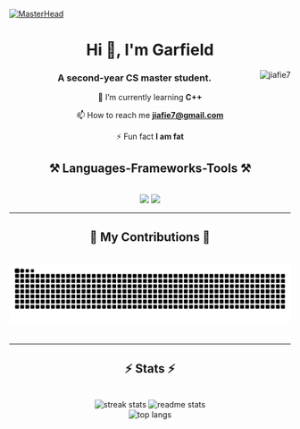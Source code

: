 [![MasterHead](https://cdna.artstation.com/p/assets/images/images/060/460/880/original/pixel-jeff-chill-mario-2023-2.gif?1678633376)](https://hangzhang.site)

<h1 align="center">Hi 👋, I'm Garfield</h1>

<p>
<img align="right" src="https://komarev.com/ghpvc/?username=jiafie7&label=Profile%20views&color=0e75b6&style=flat" alt="jiafie7" />
</p>

<h3 align="center">A second-year CS master student.</h3>

<!-- <img align="right" alt="Coding" width="500" height="180" src="https://37.media.tumblr.com/a5b210865cf400a21f2b8fb912c12775/tumblr_n9p276dJa91shpedgo1_400.gif"> -->

<div align="center">

🌱 I’m currently learning **C++**

📫 How to reach me **jiafie7@gmail.com**

⚡ Fun fact **I am fat**

</div>

<!-- <h3 align="left">Connect with me:</h3>
<p align="left">
</p> -->

<h2 align="center">⚒️ Languages-Frameworks-Tools ⚒️</h2>
<br/>
<div align="center">
    <img src="https://skillicons.dev/icons?i=react,bootstrap,html,css,hugo,vscode,github,git" />
    <!-- <img src="https://skillicons.dev/icons?i=nodejs,python,javascript,typescript,express,firebase,mongodb,c,java,nextjs,mysql,flask" /><br> -->
    <img src="https://skillicons.dev/icons?i=nodejs,python,javascript,sqlite,cplusplus,c,docker,java,mysql,flask,pytorch,tensorflow,django" /><br>
</div>

<!-- <p align="left"> <a href="https://www.w3schools.com/cpp/" target="_blank" rel="noreferrer"> <img src="https://raw.githubusercontent.com/devicons/devicon/master/icons/cplusplus/cplusplus-original.svg" alt="cplusplus" width="40" height="40"/> </a> <a href="https://www.w3schools.com/css/" target="_blank" rel="noreferrer"> <img src="https://raw.githubusercontent.com/devicons/devicon/master/icons/css3/css3-original-wordmark.svg" alt="css3" width="40" height="40"/> </a> <a href="https://www.djangoproject.com/" target="_blank" rel="noreferrer"> <img src="https://cdn.worldvectorlogo.com/logos/django.svg" alt="django" width="40" height="40"/> </a> <a href="https://www.docker.com/" target="_blank" rel="noreferrer"> <img src="https://raw.githubusercontent.com/devicons/devicon/master/icons/docker/docker-original-wordmark.svg" alt="docker" width="40" height="40"/> </a> <a href="https://flask.palletsprojects.com/" target="_blank" rel="noreferrer"> <img src="https://www.vectorlogo.zone/logos/pocoo_flask/pocoo_flask-icon.svg" alt="flask" width="40" height="40"/> </a> <a href="https://git-scm.com/" target="_blank" rel="noreferrer"> <img src="https://www.vectorlogo.zone/logos/git-scm/git-scm-icon.svg" alt="git" width="40" height="40"/> </a> <a href="https://www.w3.org/html/" target="_blank" rel="noreferrer"> <img src="https://raw.githubusercontent.com/devicons/devicon/master/icons/html5/html5-original-wordmark.svg" alt="html5" width="40" height="40"/> </a> <a href="https://gohugo.io/" target="_blank" rel="noreferrer"> <img src="https://api.iconify.design/logos-hugo.svg" alt="hugo" width="40" height="40"/> </a> <a href="https://developer.mozilla.org/en-US/docs/Web/JavaScript" target="_blank" rel="noreferrer"> <img src="https://raw.githubusercontent.com/devicons/devicon/master/icons/javascript/javascript-original.svg" alt="javascript" width="40" height="40"/> </a> <a href="https://www.linux.org/" target="_blank" rel="noreferrer"> <img src="https://raw.githubusercontent.com/devicons/devicon/master/icons/linux/linux-original.svg" alt="linux" width="40" height="40"/> </a> <a href="https://www.nginx.com" target="_blank" rel="noreferrer"> <img src="https://raw.githubusercontent.com/devicons/devicon/master/icons/nginx/nginx-original.svg" alt="nginx" width="40" height="40"/> </a> <a href="https://nodejs.org" target="_blank" rel="noreferrer"> <img src="https://raw.githubusercontent.com/devicons/devicon/master/icons/nodejs/nodejs-original-wordmark.svg" alt="nodejs" width="40" height="40"/> </a> <a href="https://www.python.org" target="_blank" rel="noreferrer"> <img src="https://raw.githubusercontent.com/devicons/devicon/master/icons/python/python-original.svg" alt="python" width="40" height="40"/> </a> <a href="https://pytorch.org/" target="_blank" rel="noreferrer"> <img src="https://www.vectorlogo.zone/logos/pytorch/pytorch-icon.svg" alt="pytorch" width="40" height="40"/> </a> <a href="https://www.selenium.dev" target="_blank" rel="noreferrer"> <img src="https://raw.githubusercontent.com/detain/svg-logos/780f25886640cef088af994181646db2f6b1a3f8/svg/selenium-logo.svg" alt="selenium" width="40" height="40"/> </a> <a href="https://www.sqlite.org/" target="_blank" rel="noreferrer"> <img src="https://www.vectorlogo.zone/logos/sqlite/sqlite-icon.svg" alt="sqlite" width="40" height="40"/> </a> <a href="https://www.tensorflow.org" target="_blank" rel="noreferrer"> <img src="https://www.vectorlogo.zone/logos/tensorflow/tensorflow-icon.svg" alt="tensorflow" width="40" height="40"/> </a> </p> -->

<hr/>

<div align="center">
  <h2>🐍 My Contributions 🐍</h2>
  <br>
  <img alt="snake eating my contributions" src="https://raw.githubusercontent.com/jiafie7/jiafie7/output/github-contribution-grid-snake.svg" />
  <br/><br/>
</div>

<hr/>

<h2 align="center">⚡ Stats ⚡</h2>
<br>
<div align=center>
  <img width=390 src="https://github-readme-streak-stats.herokuapp.com/?user=jiafie7&" alt="streak stats"/>
  <img width=390 src="https://github-readme-stats.vercel.app/api/top-langs?username=jiafie7&show_icons=true&locale=en&layout=compact" alt="readme stats" />
  <br/>
  <img width=325 align="center" src="https://github-readme-stats.vercel.app/api/top-langs?username=jiafie7&show_icons=true&locale=en&layout=compact" alt="top langs" />
</div>

<!-- <p><img align="left" src="https://github-readme-stats.vercel.app/api/top-langs?username=jiafie7&show_icons=true&locale=en&layout=compact" alt="jiafie7" /></p>

<p>&nbsp;<img align="center" src="https://github-readme-stats.vercel.app/api?username=jiafie7&show_icons=true&locale=en" alt="jiafie7" /></p>

<p><img align="center" src="https://github-readme-streak-stats.herokuapp.com/?user=jiafie7&" alt="jiafie7" /></p> -->
